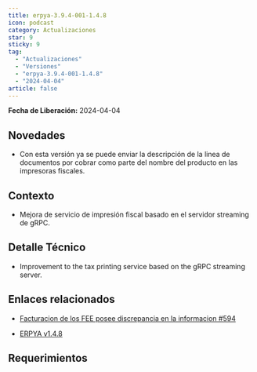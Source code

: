 ```yaml
---
title: erpya-3.9.4-001-1.4.8
icon: podcast
category: Actualizaciones
star: 9
sticky: 9
tag:
  - "Actualizaciones"
  - "Versiones"
  - "erpya-3.9.4-001-1.4.8"
  - "2024-04-04"
article: false
---
```


**Fecha de Liberación:** 2024-04-04

## Novedades

- Con esta versión ya se puede enviar la descripción de la linea de documentos por cobrar como parte del nombre del producto en las impresoras fiscales.

## Contexto

- Mejora de servicio de impresión fiscal basado en el servidor streaming de gRPC.

## Detalle Técnico

- Improvement to the tax printing service based on the gRPC streaming server.

## Enlaces relacionados

- [Facturacion de los FEE posee discrepancia en la informacion #594](https://github.com/erpcya/Control-PROSEIN/issues/594)

- [ERPYA v1.4.8](https://github.com/erpya/adempiere_patch_zk/releases/tag/1.4.8)

## Requerimientos

